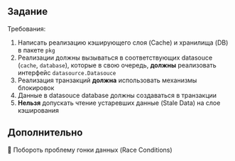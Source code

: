 ## Задание

Требования:
1) Написать реализацию кэширующего слоя (Cache) и хранилища (DB) в пакете `pkg`
2) Реализации должны вызываться в соответствующих datasouce (`cache`, `database`), которые в свою очередь, **должны** реализовать интерфейс `datasource.Datasouce`
3) Реализация транзакций **должна** использовать механизмы блокировок
4) Данные в datasouce database должны создаваться в транзакции
5) **Нельзя** допускать чтение устаревших данные (Stale Data) на слое кэширования

## Дополнительно
💎 Побороть проблему гонки данных (Race Conditions)
